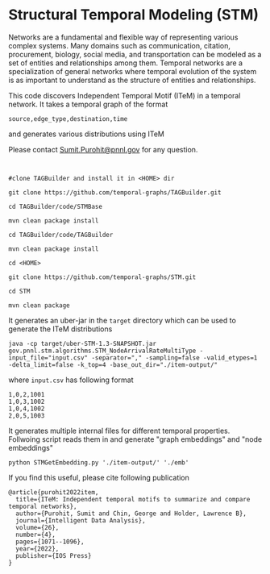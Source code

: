 # Structural Temporal Modeling (STM)
Networks are a fundamental and flexible way of representing various complex systems. 
Many domains such as communication, citation, procurement, biology, social media, and transportation 
can be modeled as a set of entities and relationships among them. 
Temporal networks are a specialization of general networks where temporal evolution of the system is as important to 
understand as the structure of entities and relationships. 

This code discovers Independent Temporal Motif (ITeM) in a temporal network. It takes a temporal graph of the format 
```
source,edge_type,destination,time
```
and generates various distributions using ITeM

Please contact Sumit.Purohit@pnnl.gov for any question.

```


#clone TAGBuilder and install it in <HOME> dir

git clone https://github.com/temporal-graphs/TAGBuilder.git

cd TAGBuilder/code/STMBase

mvn clean package install

cd TAGBuilder/code/TAGBuilder

mvn clean package install

cd <HOME>

git clone https://github.com/temporal-graphs/STM.git

cd STM

mvn clean package
```
It generates an uber-jar in the `target` directory which can be used to generate the ITeM distributions
```
java -cp target/uber-STM-1.3-SNAPSHOT.jar gov.pnnl.stm.algorithms.STM_NodeArrivalRateMultiType -input_file="input.csv" -separator="," -sampling=false -valid_etypes=1 -delta_limit=false -k_top=4 -base_out_dir="./item-output/"
```
where `input.csv` has following format
```
1,0,2,1001
1,0,3,1002
1,0,4,1002
2,0,5,1003
```

It generates multiple internal files for different temporal properties. Follwoing script reads them in and generate "graph embeddings" and "node embeddings"
```
python STMGetEmbedding.py './item-output/' './emb'
```


If you find this useful, please cite following publication
```
@article{purohit2022item,
  title={ITeM: Independent temporal motifs to summarize and compare temporal networks},
  author={Purohit, Sumit and Chin, George and Holder, Lawrence B},
  journal={Intelligent Data Analysis},
  volume={26},
  number={4},
  pages={1071--1096},
  year={2022},
  publisher={IOS Press}
}
```
